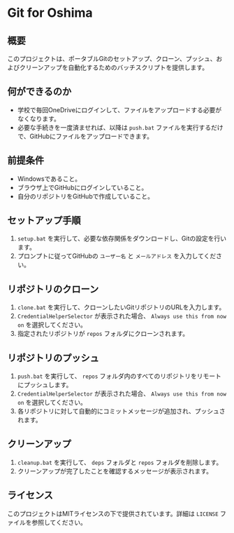 # Git for Oshima

## 概要
このプロジェクトは、ポータブルGitのセットアップ、クローン、プッシュ、およびクリーンアップを自動化するためのバッチスクリプトを提供します。

## 何ができるのか
- 学校で毎回OneDriveにログインして、ファイルをアップロードする必要がなくなります。
- 必要な手続きを一度済ませれば、以降は `push.bat` ファイルを実行するだけで、GitHubにファイルをアップロードできます。

## 前提条件
- Windowsであること。
- ブラウザ上でGitHubにログインしていること。
- 自分のリポジトリをGitHubで作成していること。

## セットアップ手順
1. `setup.bat` を実行して、必要な依存関係をダウンロードし、Gitの設定を行います。
2. プロンプトに従ってGitHubの `ユーザー名` と `メールアドレス` を入力してください。

## リポジトリのクローン
1. `clone.bat` を実行して、クローンしたいGitリポジトリのURLを入力します。
2. `CredentialHelperSelector` が表示された場合、 `Always use this from now on` を選択してください。
3. 指定されたリポジトリが `repos` フォルダにクローンされます。

## リポジトリのプッシュ
1. `push.bat` を実行して、 `repos` フォルダ内のすべてのリポジトリをリモートにプッシュします。
2. `CredentialHelperSelector` が表示された場合、 `Always use this from now on` を選択してください。
3. 各リポジトリに対して自動的にコミットメッセージが追加され、プッシュされます。

## クリーンアップ
1. `cleanup.bat` を実行して、 `deps` フォルダと `repos` フォルダを削除します。
2. クリーンアップが完了したことを確認するメッセージが表示されます。

## ライセンス
このプロジェクトはMITライセンスの下で提供されています。詳細は `LICENSE` ファイルを参照してください。